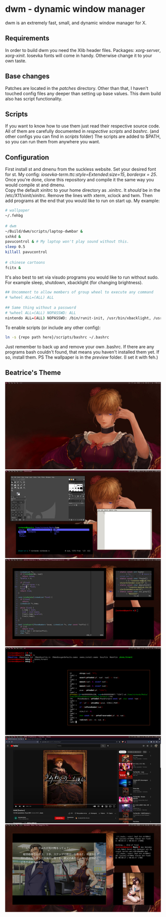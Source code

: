 dwm - dynamic window manager
============================
dwm is an extremely fast, small, and dynamic window manager for X.


Requirements
------------
In order to build dwm you need the Xlib header files.
Packages: *xorg-server*, *xorg-xinit*.
Iosevka fonts will come in handy. Otherwise change it to your own taste.

Base changes
------------
Patches are located in the *patches* directory. Other than that, I haven't
touched config files any deeper than setting up base values. 
This dwm build also has script functionality.

Scripts
-------
If you want to know how to use them just read their respective source code.
All of them are carefully documented in *respective scripts* and *bashrc*.
(and other configs you can find in *scripts* folder) The scripts are added
to $PATH, so you can run them from anywhere you want.


Configuration
-------------
First install st and dmenu from the suckless website. Set your desired font
for st. My config: *iosevka-term.ttc:style=Extended:size=15*, *borderpx = 25*.
Once you're done, clone this repository and compile it the same way you would
compile st and dmenu.  
Copy the default xinitrc to your home directory as .xinitrc. It *should*
be in the /etc/X11/xinit/xinitrc. Remove the lines with xterm, xclock and
twm. Then add programs at the end that you would like to run on start up.
My example:
```bash
# wallpaper
~/.fehbg

# dwm
~/Build/dwm/scripts/laptop-dwmbar &
sxhkd &
pavucontrol & # My laptop won't play sound without this.
sleep 0.5
killall pavucontrol

# chinese cartoons
fcitx &
```  
It's also best to set via visudo programs you would like to run without sudo.
For example sleep, shutdown, xbacklight (for changing brightness).
```bash
## Uncomment to allow members of group wheel to execute any command
# %wheel ALL=(ALL) ALL

## Same thing without a password
# %wheel ALL=(ALL) NOPASSWD: ALL
nintendo ALL=(ALL) NOPASSWD: /bin/runit-init, /usr/bin/xbacklight, /usr/bin/zzz
```  
To enable scripts (or include any other config):
```bash
ln -s {repo path here}/scripts/bashrc ~/.bashrc
```
Just remember to back up and remove your own .bashrc. If there are any programs
bash couldn't found, that means you haven't installed them yet. If so, install them.
PS The wallpaper is in the *preview* folder. (I set it with feh.)

Beatrice's Theme
----------------
![clean](./preview/clean.jpg)
![general](./preview/general.jpg)
![write](./preview/write.jpg)
![compile](./preview/compile.jpg)
![browse](./preview/browse.jpg)
![fun](./preview/fun.jpg)
